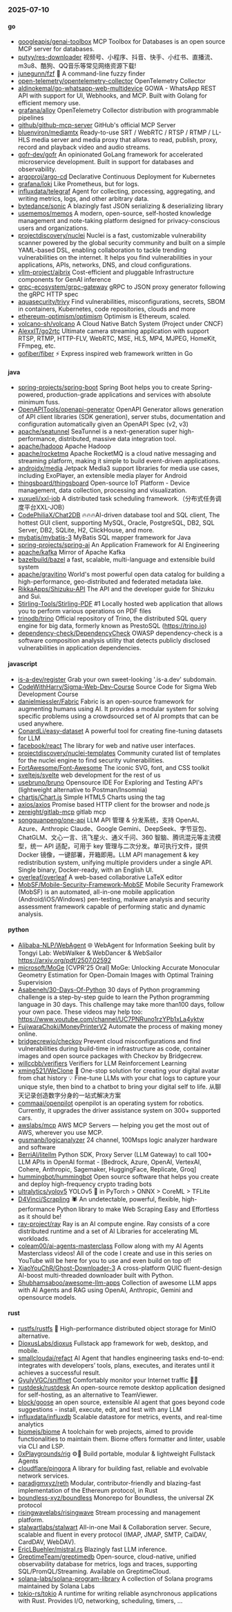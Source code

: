 ### 2025-07-10

#### go
* [googleapis/genai-toolbox](https://github.com/googleapis/genai-toolbox) MCP Toolbox for Databases is an open source MCP server for databases.
* [putyy/res-downloader](https://github.com/putyy/res-downloader) 视频号、小程序、抖音、快手、小红书、直播流、m3u8、酷狗、QQ音乐等常见网络资源下载!
* [junegunn/fzf](https://github.com/junegunn/fzf) 🌸 A command-line fuzzy finder
* [open-telemetry/opentelemetry-collector](https://github.com/open-telemetry/opentelemetry-collector) OpenTelemetry Collector
* [aldinokemal/go-whatsapp-web-multidevice](https://github.com/aldinokemal/go-whatsapp-web-multidevice) GOWA - WhatsApp REST API with support for UI, Webhooks, and MCP. Built with Golang for efficient memory use.
* [grafana/alloy](https://github.com/grafana/alloy) OpenTelemetry Collector distribution with programmable pipelines
* [github/github-mcp-server](https://github.com/github/github-mcp-server) GitHub's official MCP Server
* [bluenviron/mediamtx](https://github.com/bluenviron/mediamtx) Ready-to-use SRT / WebRTC / RTSP / RTMP / LL-HLS media server and media proxy that allows to read, publish, proxy, record and playback video and audio streams.
* [gofr-dev/gofr](https://github.com/gofr-dev/gofr) An opinionated GoLang framework for accelerated microservice development. Built in support for databases and observability.
* [argoproj/argo-cd](https://github.com/argoproj/argo-cd) Declarative Continuous Deployment for Kubernetes
* [grafana/loki](https://github.com/grafana/loki) Like Prometheus, but for logs.
* [influxdata/telegraf](https://github.com/influxdata/telegraf) Agent for collecting, processing, aggregating, and writing metrics, logs, and other arbitrary data.
* [bytedance/sonic](https://github.com/bytedance/sonic) A blazingly fast JSON serializing & deserializing library
* [usememos/memos](https://github.com/usememos/memos) A modern, open-source, self-hosted knowledge management and note-taking platform designed for privacy-conscious users and organizations.
* [projectdiscovery/nuclei](https://github.com/projectdiscovery/nuclei) Nuclei is a fast, customizable vulnerability scanner powered by the global security community and built on a simple YAML-based DSL, enabling collaboration to tackle trending vulnerabilities on the internet. It helps you find vulnerabilities in your applications, APIs, networks, DNS, and cloud configurations.
* [vllm-project/aibrix](https://github.com/vllm-project/aibrix) Cost-efficient and pluggable Infrastructure components for GenAI inference
* [grpc-ecosystem/grpc-gateway](https://github.com/grpc-ecosystem/grpc-gateway) gRPC to JSON proxy generator following the gRPC HTTP spec
* [aquasecurity/trivy](https://github.com/aquasecurity/trivy) Find vulnerabilities, misconfigurations, secrets, SBOM in containers, Kubernetes, code repositories, clouds and more
* [ethereum-optimism/optimism](https://github.com/ethereum-optimism/optimism) Optimism is Ethereum, scaled.
* [volcano-sh/volcano](https://github.com/volcano-sh/volcano) A Cloud Native Batch System (Project under CNCF)
* [AlexxIT/go2rtc](https://github.com/AlexxIT/go2rtc) Ultimate camera streaming application with support RTSP, RTMP, HTTP-FLV, WebRTC, MSE, HLS, MP4, MJPEG, HomeKit, FFmpeg, etc.
* [gofiber/fiber](https://github.com/gofiber/fiber) ⚡️ Express inspired web framework written in Go

#### java
* [spring-projects/spring-boot](https://github.com/spring-projects/spring-boot) Spring Boot helps you to create Spring-powered, production-grade applications and services with absolute minimum fuss.
* [OpenAPITools/openapi-generator](https://github.com/OpenAPITools/openapi-generator) OpenAPI Generator allows generation of API client libraries (SDK generation), server stubs, documentation and configuration automatically given an OpenAPI Spec (v2, v3)
* [apache/seatunnel](https://github.com/apache/seatunnel) SeaTunnel is a next-generation super high-performance, distributed, massive data integration tool.
* [apache/hadoop](https://github.com/apache/hadoop) Apache Hadoop
* [apache/rocketmq](https://github.com/apache/rocketmq) Apache RocketMQ is a cloud native messaging and streaming platform, making it simple to build event-driven applications.
* [androidx/media](https://github.com/androidx/media) Jetpack Media3 support libraries for media use cases, including ExoPlayer, an extensible media player for Android
* [thingsboard/thingsboard](https://github.com/thingsboard/thingsboard) Open-source IoT Platform - Device management, data collection, processing and visualization.
* [xuxueli/xxl-job](https://github.com/xuxueli/xxl-job) A distributed task scheduling framework.（分布式任务调度平台XXL-JOB）
* [CodePhiliaX/Chat2DB](https://github.com/CodePhiliaX/Chat2DB) 🔥🔥🔥AI-driven database tool and SQL client, The hottest GUI client, supporting MySQL, Oracle, PostgreSQL, DB2, SQL Server, DB2, SQLite, H2, ClickHouse, and more.
* [mybatis/mybatis-3](https://github.com/mybatis/mybatis-3) MyBatis SQL mapper framework for Java
* [spring-projects/spring-ai](https://github.com/spring-projects/spring-ai) An Application Framework for AI Engineering
* [apache/kafka](https://github.com/apache/kafka) Mirror of Apache Kafka
* [bazelbuild/bazel](https://github.com/bazelbuild/bazel) a fast, scalable, multi-language and extensible build system
* [apache/gravitino](https://github.com/apache/gravitino) World's most powerful open data catalog for building a high-performance, geo-distributed and federated metadata lake.
* [RikkaApps/Shizuku-API](https://github.com/RikkaApps/Shizuku-API) The API and the developer guide for Shizuku and Sui.
* [Stirling-Tools/Stirling-PDF](https://github.com/Stirling-Tools/Stirling-PDF) #1 Locally hosted web application that allows you to perform various operations on PDF files
* [trinodb/trino](https://github.com/trinodb/trino) Official repository of Trino, the distributed SQL query engine for big data, formerly known as PrestoSQL (https://trino.io)
* [dependency-check/DependencyCheck](https://github.com/dependency-check/DependencyCheck) OWASP dependency-check is a software composition analysis utility that detects publicly disclosed vulnerabilities in application dependencies.

#### javascript
* [is-a-dev/register](https://github.com/is-a-dev/register) Grab your own sweet-looking '.is-a.dev' subdomain.
* [CodeWithHarry/Sigma-Web-Dev-Course](https://github.com/CodeWithHarry/Sigma-Web-Dev-Course) Source Code for Sigma Web Development Course
* [danielmiessler/Fabric](https://github.com/danielmiessler/Fabric) Fabric is an open-source framework for augmenting humans using AI. It provides a modular system for solving specific problems using a crowdsourced set of AI prompts that can be used anywhere.
* [ConardLi/easy-dataset](https://github.com/ConardLi/easy-dataset) A powerful tool for creating fine-tuning datasets for LLM
* [facebook/react](https://github.com/facebook/react) The library for web and native user interfaces.
* [projectdiscovery/nuclei-templates](https://github.com/projectdiscovery/nuclei-templates) Community curated list of templates for the nuclei engine to find security vulnerabilities.
* [FortAwesome/Font-Awesome](https://github.com/FortAwesome/Font-Awesome) The iconic SVG, font, and CSS toolkit
* [sveltejs/svelte](https://github.com/sveltejs/svelte) web development for the rest of us
* [usebruno/bruno](https://github.com/usebruno/bruno) Opensource IDE For Exploring and Testing API's (lightweight alternative to Postman/Insomnia)
* [chartjs/Chart.js](https://github.com/chartjs/Chart.js) Simple HTML5 Charts using the <canvas> tag
* [axios/axios](https://github.com/axios/axios) Promise based HTTP client for the browser and node.js
* [zereight/gitlab-mcp](https://github.com/zereight/gitlab-mcp) gitlab mcp
* [songquanpeng/one-api](https://github.com/songquanpeng/one-api) LLM API 管理 & 分发系统，支持 OpenAI、Azure、Anthropic Claude、Google Gemini、DeepSeek、字节豆包、ChatGLM、文心一言、讯飞星火、通义千问、360 智脑、腾讯混元等主流模型，统一 API 适配，可用于 key 管理与二次分发。单可执行文件，提供 Docker 镜像，一键部署，开箱即用。LLM API management & key redistribution system, unifying multiple providers under a single API. Single binary, Docker-ready, with an English UI.
* [overleaf/overleaf](https://github.com/overleaf/overleaf) A web-based collaborative LaTeX editor
* [MobSF/Mobile-Security-Framework-MobSF](https://github.com/MobSF/Mobile-Security-Framework-MobSF) Mobile Security Framework (MobSF) is an automated, all-in-one mobile application (Android/iOS/Windows) pen-testing, malware analysis and security assessment framework capable of performing static and dynamic analysis.

#### python
* [Alibaba-NLP/WebAgent](https://github.com/Alibaba-NLP/WebAgent) 🌐 WebAgent for Information Seeking bulit by Tongyi Lab: WebWalker & WebDancer & WebSailor https://arxiv.org/pdf/2507.02592
* [microsoft/MoGe](https://github.com/microsoft/MoGe) [CVPR'25 Oral] MoGe: Unlocking Accurate Monocular Geometry Estimation for Open-Domain Images with Optimal Training Supervision
* [Asabeneh/30-Days-Of-Python](https://github.com/Asabeneh/30-Days-Of-Python) 30 days of Python programming challenge is a step-by-step guide to learn the Python programming language in 30 days. This challenge may take more than100 days, follow your own pace. These videos may help too: https://www.youtube.com/channel/UC7PNRuno1rzYPb1xLa4yktw
* [FujiwaraChoki/MoneyPrinterV2](https://github.com/FujiwaraChoki/MoneyPrinterV2) Automate the process of making money online.
* [bridgecrewio/checkov](https://github.com/bridgecrewio/checkov) Prevent cloud misconfigurations and find vulnerabilities during build-time in infrastructure as code, container images and open source packages with Checkov by Bridgecrew.
* [willccbb/verifiers](https://github.com/willccbb/verifiers) Verifiers for LLM Reinforcement Learning
* [xming521/WeClone](https://github.com/xming521/WeClone) 🚀 One-stop solution for creating your digital avatar from chat history 💡 Fine-tune LLMs with your chat logs to capture your unique style, then bind to a chatbot to bring your digital self to life. 从聊天记录创造数字分身的一站式解决方案
* [commaai/openpilot](https://github.com/commaai/openpilot) openpilot is an operating system for robotics. Currently, it upgrades the driver assistance system on 300+ supported cars.
* [awslabs/mcp](https://github.com/awslabs/mcp) AWS MCP Servers — helping you get the most out of AWS, wherever you use MCP.
* [gusmanb/logicanalyzer](https://github.com/gusmanb/logicanalyzer) 24 channel, 100Msps logic analyzer hardware and software
* [BerriAI/litellm](https://github.com/BerriAI/litellm) Python SDK, Proxy Server (LLM Gateway) to call 100+ LLM APIs in OpenAI format - [Bedrock, Azure, OpenAI, VertexAI, Cohere, Anthropic, Sagemaker, HuggingFace, Replicate, Groq]
* [hummingbot/hummingbot](https://github.com/hummingbot/hummingbot) Open source software that helps you create and deploy high-frequency crypto trading bots
* [ultralytics/yolov5](https://github.com/ultralytics/yolov5) YOLOv5 🚀 in PyTorch > ONNX > CoreML > TFLite
* [D4Vinci/Scrapling](https://github.com/D4Vinci/Scrapling) 🕷️ An undetectable, powerful, flexible, high-performance Python library to make Web Scraping Easy and Effortless as it should be!
* [ray-project/ray](https://github.com/ray-project/ray) Ray is an AI compute engine. Ray consists of a core distributed runtime and a set of AI Libraries for accelerating ML workloads.
* [coleam00/ai-agents-masterclass](https://github.com/coleam00/ai-agents-masterclass) Follow along with my AI Agents Masterclass videos! All of the code I create and use in this series on YouTube will be here for you to use and even build on top of!
* [XiaoYouChR/Ghost-Downloader-3](https://github.com/XiaoYouChR/Ghost-Downloader-3) A cross-platform QUIC fluent-design AI-boost multi-threaded downloader built with Python.
* [Shubhamsaboo/awesome-llm-apps](https://github.com/Shubhamsaboo/awesome-llm-apps) Collection of awesome LLM apps with AI Agents and RAG using OpenAI, Anthropic, Gemini and opensource models.

#### rust
* [rustfs/rustfs](https://github.com/rustfs/rustfs) 🚀 High-performance distributed object storage for MinIO alternative.
* [DioxusLabs/dioxus](https://github.com/DioxusLabs/dioxus) Fullstack app framework for web, desktop, and mobile.
* [smallcloudai/refact](https://github.com/smallcloudai/refact) AI Agent that handles engineering tasks end-to-end: integrates with developers’ tools, plans, executes, and iterates until it achieves a successful result.
* [GyulyVGC/sniffnet](https://github.com/GyulyVGC/sniffnet) Comfortably monitor your Internet traffic 🕵️‍♂️
* [rustdesk/rustdesk](https://github.com/rustdesk/rustdesk) An open-source remote desktop application designed for self-hosting, as an alternative to TeamViewer.
* [block/goose](https://github.com/block/goose) an open source, extensible AI agent that goes beyond code suggestions - install, execute, edit, and test with any LLM
* [influxdata/influxdb](https://github.com/influxdata/influxdb) Scalable datastore for metrics, events, and real-time analytics
* [biomejs/biome](https://github.com/biomejs/biome) A toolchain for web projects, aimed to provide functionalities to maintain them. Biome offers formatter and linter, usable via CLI and LSP.
* [0xPlaygrounds/rig](https://github.com/0xPlaygrounds/rig) ⚙️🦀 Build portable, modular & lightweight Fullstack Agents
* [cloudflare/pingora](https://github.com/cloudflare/pingora) A library for building fast, reliable and evolvable network services.
* [paradigmxyz/reth](https://github.com/paradigmxyz/reth) Modular, contributor-friendly and blazing-fast implementation of the Ethereum protocol, in Rust
* [boundless-xyz/boundless](https://github.com/boundless-xyz/boundless) Monorepo for Boundless, the universal ZK protocol
* [risingwavelabs/risingwave](https://github.com/risingwavelabs/risingwave) Stream processing and management platform.
* [stalwartlabs/stalwart](https://github.com/stalwartlabs/stalwart) All-in-one Mail & Collaboration server. Secure, scalable and fluent in every protocol (IMAP, JMAP, SMTP, CalDAV, CardDAV, WebDAV).
* [EricLBuehler/mistral.rs](https://github.com/EricLBuehler/mistral.rs) Blazingly fast LLM inference.
* [GreptimeTeam/greptimedb](https://github.com/GreptimeTeam/greptimedb) Open-source, cloud-native, unified observability database for metrics, logs and traces, supporting SQL/PromQL/Streaming. Available on GreptimeCloud.
* [solana-labs/solana-program-library](https://github.com/solana-labs/solana-program-library) A collection of Solana programs maintained by Solana Labs
* [tokio-rs/tokio](https://github.com/tokio-rs/tokio) A runtime for writing reliable asynchronous applications with Rust. Provides I/O, networking, scheduling, timers, ...
